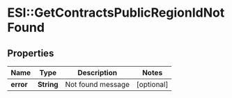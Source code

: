 # ESI::GetContractsPublicRegionIdNotFound

## Properties
Name | Type | Description | Notes
------------ | ------------- | ------------- | -------------
**error** | **String** | Not found message | [optional] 


